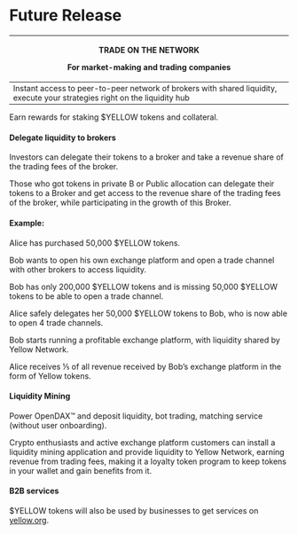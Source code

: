# Future Release

| <p>TRADE ON THE NETWORK</p><p>For market-making and trading companies</p>                                                   |
| --------------------------------------------------------------------------------------------------------------------------- |
| Instant access to peer-to-peer network of brokers with shared liquidity, execute your strategies right on the liquidity hub |

Earn rewards for staking $YELLOW tokens and collateral.![](.gitbook/assets/6)

#### **Delegate liquidity to brokers**

Investors can delegate their tokens to a broker and take a revenue share of the trading fees of the broker.

Those who got tokens in private B or Public allocation can delegate their tokens to a Broker and get access to the revenue share of the trading fees of the broker, while participating in the growth of this Broker.

#### **Example:**

Alice has purchased 50,000 $YELLOW tokens.

Bob wants to open his own exchange platform and open a trade channel with other brokers to access liquidity.

Bob has only 200,000 $YELLOW tokens and is missing 50,000 $YELLOW tokens to be able to open a trade channel.

Alice safely delegates her 50,000 $YELLOW tokens to Bob, who is now able to open 4 trade channels.

Bob starts running a profitable exchange platform, with liquidity shared by Yellow Network.

Alice receives ⅕ of all revenue received by Bob’s exchange platform in the form of Yellow tokens.

#### **Liquidity Mining**

Power OpenDAX™ and deposit liquidity, bot trading, matching service (without user onboarding).

Crypto enthusiasts and active exchange platform customers can install a liquidity mining application and provide liquidity to Yellow Network, earning revenue from trading fees, making it a loyalty token program to keep tokens in your wallet and gain benefits from it.

#### **B2B services**

$YELLOW tokens will also be used by businesses to get services on [yellow.org](http://yellow.org/).
